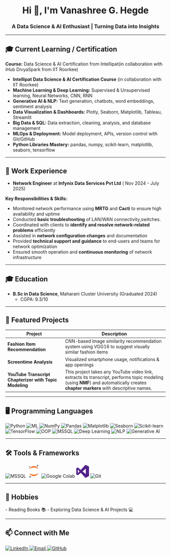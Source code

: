 <h1 align="center">Hi 👋, I'm Vanashree G. Hegde</h1>
<h3 align="center">A Data Science & AI Enthusiast | Turning Data into Insights</h3>

---

## 🎓 Current Learning / Certification

**Course:** Data Science & AI Certification from Intellipat(in collaboration with iHub DivyaSpark from IIT Roorkee)

- **Intellipat Data Science & AI Certification Course** (in collaboration with IIT Roorkee)  
- **Machine Learning & Deep Learning:** Supervised & Unsupervised learning, Neural Networks, CNN, RNN  
- **Generative AI & NLP:** Text generation, chatbots, word embeddings, sentiment analysis  
- **Data Visualization & Dashboards:** Plotly, Seaborn, Matplotlib, Tableau, Streamlit  
- **Big Data & SQL:** Data extraction, cleaning, analysis, and database management  
- **MLOps & Deployment:** Model deployment, APIs, version control with Git/GitHub  
- **Python Libraries Mastery:** pandas, numpy, scikit-learn, matplotlib, seaborn, tensorflow

  
 


---

## 💼 Work Experience
- **Network Engineer** at **Infynix Data Services Pvt Ltd**                                                                                          ( Nov 2024 - July 2025)

**Key Responsibilities & Skills:**  
- Monitored network performance using **MRTG** and **Cacti** to ensure high availability and uptime  
- Conducted **basic troubleshooting** of LAN/WAN connectivity,switches.
- Coordinated with clients to **identify and resolve network-related problems** efficiently  
- Assisted in **network configuration changes** and documentation  
- Provided **technical support and guidance** to end-users and teams for network optimization  
- Ensured smooth operation and **continuous monitoring** of network infrastructure  

  

---

## 🎓 Education
- **B.Sc in Data Science**, Maharani Cluster University (Graduated 2024)  
  - CGPA: 9.3/10  

---

## 🚀 Featured Projects
| Project | Description | 
|---------|-------------|
| **Fashion Item Recommendation** | CNN-based image similarity recommendation system using VGG16 to suggest visually similar fashion items |
| **Screentime Analysis** | Visualized smartphone usage, notifications & app openings |
| **YouTube Transcript Chapterizer with Topic Modeling**| This project takes any YouTube video link, extracts its transcript, performs topic modeling (using **NMF**) and automatically creates **chapter markers** with descriptive names.|




---


## 🖥️ Programming Languages
<p align="left">
  <img src="https://img.shields.io/badge/Python-FFD43B?style=for-the-badge&logo=python&logoColor=blue" alt="Python" />
  <img src="https://img.shields.io/badge/ML-FF6F61?style=for-the-badge&logo=scikit-learn&logoColor=white" alt="ML" />
  <img src="https://img.shields.io/badge/Numpy-013243?style=for-the-badge&logo=numpy&logoColor=white" alt="NumPy" />
  <img src="https://img.shields.io/badge/Pandas-150458?style=for-the-badge&logo=pandas&logoColor=white" alt="Pandas" />
  <img src="https://img.shields.io/badge/Matplotlib-D14343?style=for-the-badge&logo=matplotlib&logoColor=white" alt="Matplotlib" />
  <img src="https://img.shields.io/badge/Seaborn-4C72B0?style=for-the-badge&logo=seaborn&logoColor=white" alt="Seaborn" />
  <img src="https://img.shields.io/badge/Scikit-learn-F7931E?style=for-the-badge&logo=scikit-learn&logoColor=white" alt="Scikit-learn" />
  <img src="https://img.shields.io/badge/TensorFlow-FF6F00?style=for-the-badge&logo=tensorflow&logoColor=white" alt="TensorFlow" />
  <img src="https://img.shields.io/badge/OOP-007ACC?style=for-the-badge&logo=java&logoColor=white" alt="OOP" />
  <img src="https://img.shields.io/badge/MSSQL-CC2927?style=for-the-badge&logo=microsoft-sql-server&logoColor=white" alt="MSSQL" />
  <img src="https://img.shields.io/badge/DeepLearning-0F4C81?style=for-the-badge&logo=keras&logoColor=white" alt="Deep Learning" />
  <img src="https://img.shields.io/badge/NLP-4CAF50?style=for-the-badge&logo=python&logoColor=white" alt="NLP" />
  <img src="https://img.shields.io/badge/GenAI-FF4500?style=for-the-badge&logo=openai&logoColor=white" alt="Generative AI" />
</p>

---

## 🛠️ Tools & Frameworks
<p align="left">
  <img src="https://www.svgrepo.com/show/303229/microsoft-sql-server-logo.svg" alt="MSSQL" width="40" height="40"/>
  <img src="https://raw.githubusercontent.com/devicons/devicon/master/icons/jupyter/jupyter-original.svg" alt="Jupyter Notebook" width="40" height="40"/>
  <img src="https://img.icons8.com/color/48/000000/google-colab.png" alt="Google Colab" width="40" height="40"/>
  <img src="https://raw.githubusercontent.com/devicons/devicon/master/icons/visualstudio/visualstudio-plain.svg" alt="VS Code" width="40" height="40"/>
  <img src="https://www.vectorlogo.zone/logos/git-scm/git-scm-icon.svg" alt="Git" width="40" height="40"/> 
</p>


---

## 📖 Hobbies
<p align="left">
- Reading Books 📚  
- Exploring Data Science & AI Projects 💻  
</p>

---


## 📫 Connect with Me
<p align="left">
  <a href="https://linkedin.com/in/vanashree-g-hegde" target="_blank">
    <img align="center" src="https://img.shields.io/badge/LinkedIn-blue?style=for-the-badge&logo=linkedin&logoColor=white" alt="LinkedIn" />
  </a>
  <a href="mailto:hegdevanashree88@gmail.com" target="_blank">
    <img align="center" src="https://img.shields.io/badge/Gmail-D14836?style=for-the-badge&logo=gmail&logoColor=white" alt="Email" />
  </a>
  <a href="https://github.com/vanashree-hegde" target="_blank">
    <img align="center" src="https://img.shields.io/badge/GitHub-black?style=for-the-badge&logo=github&logoColor=white" alt="GitHub" />
  </a>
</p>




